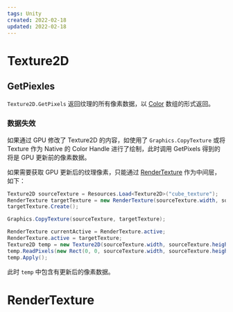 ```yaml
---
tags: Unity
created: 2022-02-18
updated: 2022-02-18
---
```


# Texture2D

## GetPiexles

`Texture2D.GetPixels` 返回纹理的所有像素数据，以 [Color](Color%20vs%20Color32.md#Color) 数组的形式返回。

### 数据失效

如果通过 GPU 修改了 Texture2D 的内容，如使用了 `Graphics.CopyTexture` 或将 Texture 作为 Native 的 Color Handle 进行了绘制，此时调用 GetPixels 得到的将是 GPU 更新前的像素数据。

如果需要获取 GPU 更新后的纹理像素，只能通过 [RenderTexture](#RenderTexture) 作为中间层，如下：
```csharp
Texture2D sourceTexture = Resources.Load<Texture2D>("cube_texture");
RenderTexture targetTexture = new RenderTexture(sourceTexture.width, sourceTexture.height, 0);
targetTexture.Create();

Graphics.CopyTexture(sourceTexture, targetTexture);

RenderTexture currentActive = RenderTexture.active;
RenderTexture.active = targetTexture;
Texture2D temp = new Texture2D(sourceTexture.width, sourceTexture.height);
temp.ReadPixels(new Rect(0, 0, sourceTexture.width, sourceTexture.height), 0, 0);
temp.Apply();
```

此时 `temp` 中包含有更新后的像素数据。

# RenderTexture